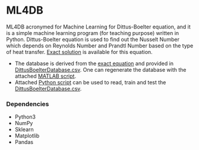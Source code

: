 # ML4DB
ML4DB acronymed for Machine Learning for Dittus-Boelter equation, and it is a simple machine learning program (for teaching purpose) written in Python. Dittus-Boelter equation is used to find out the Nusselt Number which depends on Reynolds Number and Prandtl Number based on the type of heat transfer. [Exact solution](https://en.wikipedia.org/wiki/Nusselt_number#Dittus-Boelter_equation) is available for this equation.  

  - The database is derived from the [exact equation](https://en.wikipedia.org/wiki/Nusselt_number#Dittus-Boelter_equation) and provided in [DittusBoelterDatabase.csv](https://gitlab.com/spandey.ike/ml4db/blob/master/DittusBoelterDatabase.csv). One can regenerate the database with the attached [MATLAB script](https://gitlab.com/spandey.ike/ml4db/blob/master/generate_DB_data.m). 
  - Attached [Python script](https://gitlab.com/spandey.ike/ml4db/blob/master/train_db.py) can be used to read, train and test the [DittusBoelterDatabase.csv](https://gitlab.com/spandey.ike/ml4db/blob/master/DittusBoelterDatabase.csv).

### Dependencies
- Python3
- NumPy
- Sklearn
- Matplotlib
- Pandas
